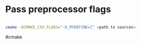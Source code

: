 # Pass preprocessor flags

```sh

cmake -DCMAKE_CXX_FLAGS="-D_MYDEFINE=1" <path to sources>

```

#cmake